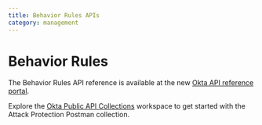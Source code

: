 ```yaml
---
title: Behavior Rules APIs
category: management
---
```


# Behavior Rules

The Behavior Rules API reference is available at the new [Okta API reference portal](https://developer.okta.com/docs/api/openapi/okta-management/management/tag/Behavior/).

Explore the [Okta Public API Collections](https://www.postman.com/okta-eng/workspace/okta-public-api-collections/overview) workspace to get started with the Attack Protection Postman collection.
